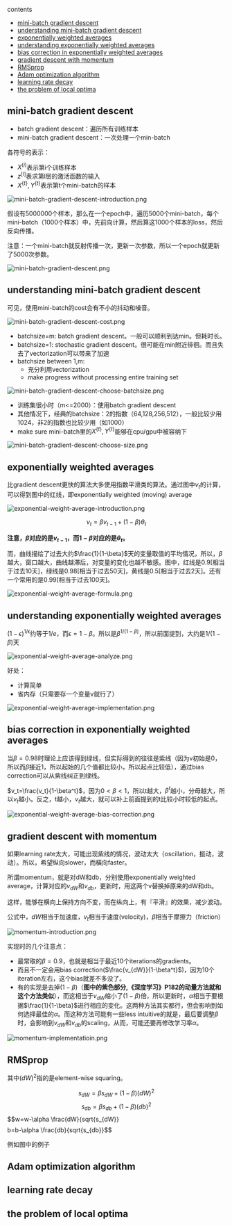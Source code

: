 contents

  * [mini-batch gradient descent](#mini-batch-gradient-descent)
  * [understanding mini-batch gradient descent](#understanding-mini-batch-gradient-descent)
  * [exponentially weighted averages](#exponentially-weighted-averages)
  * [understanding exponentially weighted averages](#understanding-exponentially-weighted-averages)
  * [bias correction in exponentially weighted averages](#bias-correction-in-exponentially-weighted-averages)
  * [gradient descent with momentum](#gradient-descent-with-momentum)
  * [RMSprop](#rmsprop)
  * [Adam optimization algorithm](#adam-optimization-algorithm)
  * [learning rate decay](#learning-rate-decay)
  * [the problem of local optima](#the-problem-of-local-optima)

## mini-batch gradient descent

+ batch gradient descent：遍历所有训练样本
+ mini-batch gradient descent：一次处理一个min-batch

各符号的表示：

+ $X^{(i)}$表示第i个训练样本
+ $z^{[l]}$表求第l层的激活函数的输入
+ $X^{\{t \}},Y^{\{t \}}$表示第t个mini-batch的样本

![mini-batch-gradient-descent-introduction.png](https://raw.githubusercontent.com/daiwk/dl.ai/master/c2/imgs/mini-batch-gradient-descent-introduction.png)

假设有5000000个样本，那么在一个epoch中，遍历5000个mini-batch，每个mini-batch（1000个样本）中，先前向计算，然后算这1000个样本的loss，然后反向传播。

注意：一个mini-batch就反射传播一次，更新一次参数，所以一个epoch就更新了5000次参数。

![mini-batch-gradient-descent.png](https://raw.githubusercontent.com/daiwk/dl.ai/master/c2/imgs/mini-batch-gradient-descent.png)

## understanding mini-batch gradient descent

可见，使用mini-batch的cost会有不小的抖动和噪音。

![mini-batch-gradient-descent-cost.png](https://raw.githubusercontent.com/daiwk/dl.ai/master/c2/imgs/mini-batch-gradient-descent-cost.png)

+ batchsize=m: batch gradient descent。一般可以顺利到达min。但耗时长。
+ batchsize=1: stochastic gradient descent。很可能在min附近徘徊。而且失去了vectorization可以带来了加速
+ batchsize between 1,m: 
  + 充分利用vectorization
  + make progress without processing entire training set

![mini-batch-gradient-descent-choose-batchsize.png](https://raw.githubusercontent.com/daiwk/dl.ai/master/c2/imgs/mini-batch-gradient-descent-choose-batchsize.png)

+ 训练集很小时（m<=2000）：使用batch gradient descent
+ 其他情况下，经典的batchsize：2的指数（64,128,256,512），一般比较少用1024，非2的指数也比较少用（如1000）
+ make sure mini-batch里的$X^{\{t\}},Y^{\{t\}}$能够在cpu/gpu中被容纳下

![mini-batch-gradient-descent-choose-size.png](https://raw.githubusercontent.com/daiwk/dl.ai/master/c2/imgs/mini-batch-gradient-descent-choose-size.png)

## exponentially weighted averages

比gradient descent更快的算法大多使用指数平滑类的算法。通过图中$v_t$的计算，可以得到图中的红线，即exponentially weighted (moving) average

![exponential-weight-average-introduction.png](https://raw.githubusercontent.com/daiwk/dl.ai/master/c2/imgs/exponential-weight-average-introduction.png)

$$v_t=\beta v_{t-1}+(1-\beta)\theta_t$$

**注意，$\beta$对应的是$v_{t-1}$，而$1-\beta$对应的是$\theta_t$。**

而，曲线描绘了过去大约$\frac{1}{1-\beta}$天的变量取值的平均情况，所以，$\beta$越大，窗口越大，曲线越滞后，对变量的变化也越不敏感。图中，红线是0.9[相当于过去10天]，绿线是0.98[相当于过去50天]，黄线是0.5[相当于过去2天]。还有一个常用的是0.99[相当于过去100天]。

![exponential-weight-average-formula.png](https://raw.githubusercontent.com/daiwk/dl.ai/master/c2/imgs/exponential-weight-average-formula.png)

## understanding exponentially weighted averages

$(1-\epsilon)^{1/\epsilon}$约等于$1/e$，而$\epsilon=1-\beta$。所以是${\beta}^{1/(1-\beta)}$，所以前面提到，大约是$1/(1-\beta)$天

![exponential-weight-average-analyze.png](https://raw.githubusercontent.com/daiwk/dl.ai/master/c2/imgs/exponential-weight-average-analyze.png)

好处：
+ 计算简单
+ 省内存（只需要存一个变量v就行了）

![exponential-weight-average-implementation.png](https://raw.githubusercontent.com/daiwk/dl.ai/master/c2/imgs/exponential-weight-average-implementation.png)

## bias correction in exponentially weighted averages

当$\beta=0.98$时理论上应该得到绿线，但实际得到的往往是紫线（因为v初始是0，所以而$\beta$接近1，所以起始的几个值都比较小，所以起点比较低），通过bias correction可以从紫线纠正到绿线。

$v_t=\frac{v_t}{1-\beta^t}$，因为$0<\beta<1$，所以t越大，$\beta^t$越小，分母越大，所以$v_t$越小。反之，t越小，$v_t$越大，就可以补上前面提到的t比较小时较低的起点。

![exponential-weight-average-bias-correction.png](https://raw.githubusercontent.com/daiwk/dl.ai/master/c2/imgs/exponential-weight-average-bias-correction.png)

## gradient descent with momentum

如果learning rate太大，可能出现紫线的情况，波动太大（oscillation，振动，波动）。所以，希望纵向slower，而橫向faster。

所谓momentum，就是对dW和db，分别使用exponentially weighted average，计算对应的$v_{dW}$和$v_{db}$，更新时，用这两个v替换掉原来的dW和db。

这样，能够在横向上保持方向不变，而在纵向上，有『平滑』的效果，减少波动。

公式中，$dW$相当于加速度，$v_{t}$相当于速度(velocity)，$\beta$相当于摩擦力（friction）

![momentum-introduction.png](https://raw.githubusercontent.com/daiwk/dl.ai/master/c2/imgs/momentum-introduction.png)

实现时的几个注意点：

+ 最常取的$\beta=0.9$，也就是相当于最近10个iterations的gradients。
+ 而且不一定会用bias correction($\frac{v_{dW}}{1-\beta^t}$)，因为10个iteration左右，这个bias就差不多没了。
+ 有的实现是去掉$(1-\beta)$（**图中的紫色部分,《深度学习》P182的动量方法就和这个方法类似**），而这相当于$v_{dW}$缩小了$(1-\beta)$倍，所以更新时，$\alpha$相当于要根据$\frac{1}{1-\beta}$进行相应的变化。这两种方法其实都行，但会影响到如何选择最佳的$\alpha$。而这种方法可能有一些less intuitive的就是，最后要调整$\beta$时，会影响到$v_{dW}$和$v_{db}$的scaling，从而，可能还要再修改学习率$\alpha$。

![momentum-implementatioin.png](https://raw.githubusercontent.com/daiwk/dl.ai/master/c2/imgs/momentum-implementatioin.png)

## RMSprop

其中$(dW)^2$指的是element-wise squaring。

$$s_{dW}=\beta s_{dW}+(1-\beta)(dW)^2$$
$$s_{db}=\beta s_{db}+(1-\beta)(db)^2$$
$$w=w-\alpha \frac{dW}{sqrt{s_{dW}}$$
$$b=b-\alpha \frac{db}{sqrt{s_{db}}$$

例如图中的例子

## Adam optimization algorithm

## learning rate decay

## the problem of local optima
